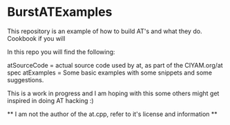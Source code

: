 # BurstATExamples
This repository is an example of how to build AT's and what they do. Cookbook if you will

In this repo you will find the following:

atSourceCode = actual source code used by at, as part of the CIYAM.org/at spec
atExamples = Some basic examples with some snippets and some suggestions.


This is a work in progress and I am hoping with this some others might get inspired in doing AT hacking :)


** I am not the author of the at.cpp, refer to it's license and information **

